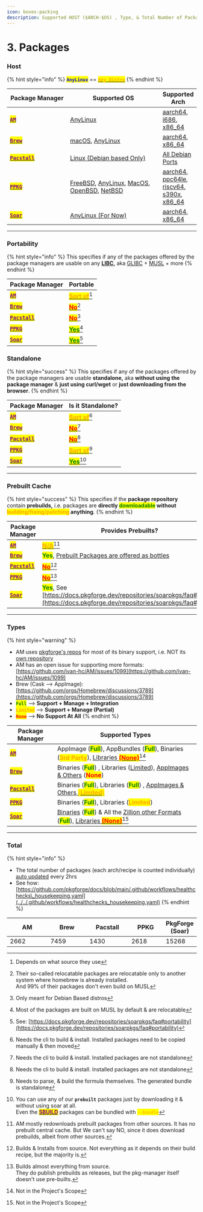 ```yaml
---
icon: boxes-packing
description: Supported HOST ($ARCH-$OS) , Type, & Total Number of Packages
---
```


# 3. Packages

### Host

{% hint style="info" %}
<mark style="color:blue;">**`AnyLinux`**</mark> == [<mark style="color:orange;">**`Any Distro`**</mark>](https://en.wikipedia.org/wiki/List_of_Linux_distributions)
{% endhint %}

<table><thead><tr><th width="183">Package Manager</th><th width="307">Supported OS</th><th>Supported Arch</th></tr></thead><tbody><tr><td><a href="https://github.com/ivan-hc/AM/tree/main/programs"><mark style="color:purple;"><strong><code>AM</code></strong></mark></a></td><td><a href="https://github.com/ivan-hc/AM#installation">AnyLinux</a></td><td><a href="https://github.com/ivan-hc/AM/blob/main/programs/aarch64-apps">aarch64</a>, <a href="https://github.com/ivan-hc/AM/blob/main/programs/i686-apps">i686</a>, <a href="https://github.com/ivan-hc/AM/blob/main/programs/x86_64-apps">x86_64</a></td></tr><tr><td><a href="https://brew.sh/"><mark style="color:purple;"><strong><code>Brew</code></strong></mark></a></td><td><a href="https://docs.brew.sh/Installation">macOS</a>, <a href="https://docs.brew.sh/Installation">AnyLinux</a></td><td><a href="https://docs.brew.sh/Installation">aarch64</a>, <a href="https://docs.brew.sh/Installation">x86_64</a></td></tr><tr><td><a href="https://github.com/pacstall"><mark style="color:purple;"><strong><code>Pacstall</code></strong></mark></a></td><td><a href="https://github.com/pacstall/pacstall#installing">Linux (Debian based Only)</a></td><td><a href="https://github.com/pacstall/pacstall#installing">All Debian Ports</a></td></tr><tr><td><a href="https://github.com/leleliu008/ppkg"><mark style="color:purple;"><strong><code>PPKG</code></strong></mark></a></td><td><a href="https://github.com/leleliu008/ppkg">FreeBSD</a>, <a href="https://github.com/leleliu008/ppkg">AnyLinux</a>, <a href="https://github.com/leleliu008/ppkg">MacOS</a>, <a href="https://github.com/leleliu008/ppkg">OpenBSD</a>, <a href="https://github.com/leleliu008/ppkg">NetBSD</a></td><td><a href="https://github.com/leleliu008/ppkg">aarch64</a>, <a href="https://github.com/leleliu008/ppkg">ppc64le</a>, <a href="https://github.com/leleliu008/ppkg">riscv64</a>, <a href="https://github.com/leleliu008/ppkg">s390x</a>, <a href="https://github.com/leleliu008/ppkg">x86_64</a></td></tr><tr><td><a href="https://github.com/pkgforge/soar"><mark style="color:purple;"><strong><code>Soar</code></strong></mark></a></td><td><a href="https://docs.pkgforge.dev/sbuild/specification/20.x_exec#os">AnyLinux (For Now)</a></td><td><a href="https://docs.pkgforge.dev/sbuild/specification/20.x_exec#arch">aarch64</a>, <a href="https://docs.pkgforge.dev/sbuild/specification/20.x_exec#arch">x86_64</a></td></tr></tbody></table>

***

### Portability

{% hint style="info" %}
This specifies if any of the packages offered by the package managers are usable on any [**LIBC**](https://en.wikipedia.org/wiki/C_standard_library#Implementations)**,** aka [GLIBC](https://www.gnu.org/software/libc/) + [MUSL](https://musl.libc.org/) + more
{% endhint %}

| Package Manager                                                                                 | Portable                                                                 |
| ----------------------------------------------------------------------------------------------- | ------------------------------------------------------------------------ |
| [<mark style="color:purple;">**`AM`**</mark>](https://github.com/ivan-hc/AM/tree/main/programs) | [<mark style="color:orange;">**Sort of**</mark>](#user-content-fn-1)[^1] |
| [<mark style="color:purple;">**`Brew`**</mark>](https://brew.sh/)                               | [<mark style="color:red;">**No**</mark>](#user-content-fn-2)[^2]         |
| [<mark style="color:purple;">**`Pacstall`**</mark>](https://github.com/pacstall)                | [<mark style="color:red;">**No**</mark>](#user-content-fn-3)[^3]         |
| [<mark style="color:purple;">**`PPKG`**</mark>](https://github.com/leleliu008/ppkg)             | [<mark style="color:green;">**Yes**</mark>](#user-content-fn-4)[^4]      |
| [<mark style="color:purple;">**`Soar`**</mark>](https://github.com/pkgforge/soar)               | [<mark style="color:green;">**Yes**</mark>](#user-content-fn-5)[^5]      |

### Standalone

{% hint style="success" %}
This specifies if any of the packages offered by the package managers are usable **standalone,** aka **without using the package manager** & **just using curl/wget** or **just downloading from the browser**.
{% endhint %}

| Package Manager                                                                                 | Is it Standalone?                                                        |
| ----------------------------------------------------------------------------------------------- | ------------------------------------------------------------------------ |
| [<mark style="color:purple;">**`AM`**</mark>](https://github.com/ivan-hc/AM/tree/main/programs) | [<mark style="color:orange;">**Sort of**</mark>](#user-content-fn-6)[^6] |
| [<mark style="color:purple;">**`Brew`**</mark>](https://brew.sh/)                               | [<mark style="color:red;">**No**</mark>](#user-content-fn-7)[^7]         |
| [<mark style="color:purple;">**`Pacstall`**</mark>](https://github.com/pacstall)                | [<mark style="color:red;">**No**</mark>](#user-content-fn-7)[^7]         |
| [<mark style="color:purple;">**`PPKG`**</mark>](https://github.com/leleliu008/ppkg)             | [<mark style="color:orange;">**Sort of**</mark>](#user-content-fn-8)[^8] |
| [<mark style="color:purple;">**`Soar`**</mark>](https://github.com/pkgforge/soar)               | [<mark style="color:green;">**Yes**</mark>](#user-content-fn-9)[^9]      |

***

### Prebuilt Cache

{% hint style="success" %}
This specifies if the **package repository** contain **prebuilds,** i.e. packages are **directly&#x20;**<mark style="color:green;">**downloadable**</mark>**&#x20;without&#x20;**<mark style="color:orange;">**building/fixing/patching**</mark>**&#x20;anything**.
{% endhint %}

| Package Manager                                                                                 | Provides Prebuilts?                                                                                                                                                   |
| ----------------------------------------------------------------------------------------------- | --------------------------------------------------------------------------------------------------------------------------------------------------------------------- |
| [<mark style="color:purple;">**`AM`**</mark>](https://github.com/ivan-hc/AM/tree/main/programs) | [<mark style="color:orange;">**N/A**</mark>](#user-content-fn-10)[^10]                                                                                                |
| [<mark style="color:purple;">**`Brew`**</mark>](https://brew.sh/)                               | <mark style="color:green;">**Yes**</mark>, [Prebuilt Packages are offered as bottles](https://docs.brew.sh/FAQ#why-do-you-compile-everything)                         |
| [<mark style="color:purple;">**`Pacstall`**</mark>](https://github.com/pacstall)                | [<mark style="color:red;">**No**</mark>](#user-content-fn-11)[^11]                                                                                                    |
| [<mark style="color:purple;">**`PPKG`**</mark>](https://github.com/leleliu008/ppkg)             | [<mark style="color:red;">**No**</mark>](#user-content-fn-12)[^12]                                                                                                    |
| [<mark style="color:purple;">**`Soar`**</mark>](https://github.com/pkgforge/soar)               | <mark style="color:green;">**Yes**</mark>, See [https://docs.pkgforge.dev/repositories/soarpkgs/faq#cache](https://docs.pkgforge.dev/repositories/soarpkgs/faq#cache) |

***

### Types

{% hint style="warning" %}
* AM uses [pkgforge's repos](https://github.com/ivan-hc/AM/blob/31b14299c7e255b852fbfc5aa7174a90b12a5b66/README.md?plain=1#L226) for most of its binary support, i.e. NOT its [own repository](https://github.com/ivan-hc/AM/tree/main/programs)
* AM has an open issue for supporting more formats: [https://github.com/ivan-hc/AM/issues/1099](https://github.com/ivan-hc/AM/issues/1099)
* Brew (Cask --> AppImage): [https://github.com/orgs/Homebrew/discussions/3789](https://github.com/orgs/Homebrew/discussions/3789)
* <mark style="color:green;">**`Full`**</mark> --> **Support + Manage + Integration**
* <mark style="color:orange;">**`Limited`**</mark> --> **Support + Manage (Partial)**
* <mark style="color:red;">**`None`**</mark> --> **No Support At All**
{% endhint %}

| Package Manager                                                                                 | Supported Types                                                                                                                                                                                                                                                                                                                                                                          |
| ----------------------------------------------------------------------------------------------- | ---------------------------------------------------------------------------------------------------------------------------------------------------------------------------------------------------------------------------------------------------------------------------------------------------------------------------------------------------------------------------------------- |
| [<mark style="color:purple;">**`AM`**</mark>](https://github.com/ivan-hc/AM/tree/main/programs) | AppImage (<mark style="color:green;">**Full**</mark>), AppBundles (<mark style="color:green;">**Full**</mark>), Binaries (<mark style="color:orange;">**3rd Party**</mark>), [Libraries <mark style="color:red;">**(None)**</mark>](#user-content-fn-13)[^13]                                                                                                                            |
| [<mark style="color:purple;">**`Brew`**</mark>](https://brew.sh/)                               | Binaries (<mark style="color:green;">**Full**</mark>) , Libraries ([Limited](https://github.com/orgs/Homebrew/discussions/4647)), [AppImages & Others](../../formats/packages/) (<mark style="color:red;">**None**</mark>)                                                                                                                                                               |
| [<mark style="color:purple;">**`Pacstall`**</mark>](https://github.com/pacstall)                | Binaries (<mark style="color:green;">**Full**</mark>), Libraries (<mark style="color:green;">**Full**</mark>) , [AppImages & Others <mark style="color:orange;">(</mark><mark style="color:orange;">**Limited**</mark><mark style="color:orange;">)</mark>](https://github.com/pacstall/pacstall/wiki/FAQ#well-what-about-universal-packaging-methods-like-appimages-snaps-and-flatpaks) |
| [<mark style="color:purple;">**`PPKG`**</mark>](https://github.com/leleliu008/ppkg)             | Binaries (<mark style="color:green;">**Full**</mark>), Libraries (<mark style="color:orange;">**Limited**</mark>)                                                                                                                                                                                                                                                                        |
| [<mark style="color:purple;">**`Soar`**</mark>](https://github.com/pkgforge/soar)               | [Binaries](../../formats/binaries/) (<mark style="color:green;">**Full**</mark>) & All the [Zillion other Formats](../../formats/packages/) (<mark style="color:green;">**Full**</mark>), [Libraries <mark style="color:red;">**(None)**</mark>](#user-content-fn-13)[^13]                                                                                                               |

***

### Total

{% hint style="info" %}
* The total number of packages (each arch/recipe is counted individually) [auto updated](../../.github/workflows/healthchecks_housekeeping.yaml) every 2hrs
* See how: [https://github.com/pkgforge/docs/blob/main/.github/workflows/healthchecks\_housekeeping.yaml](../../.github/workflows/healthchecks_housekeeping.yaml)
{% endhint %}

<table data-full-width="false"><thead><tr><th width="97">AM</th><th width="93">Brew</th><th width="99">Pacstall</th><th width="79">PPKG</th><th>PkgForge (Soar)</th></tr></thead><tbody><tr><td>2662</td><td>7459</td><td>1430</td><td>2618</td><td>15268</td></tr></tbody></table>

[^1]: Depends on what source they use

[^2]: Their so-called relocatable packages are relocatable only to another system where homebrew is already installed.\
    And 99% of their packages don't even build on MUSL

[^3]: Only meant for Debian Based distros

[^4]: Most of the packages are built on MUSL by default & are relocatable

[^5]: See: [https://docs.pkgforge.dev/repositories/soarpkgs/faq#portability](https://docs.pkgforge.dev/repositories/soarpkgs/faq#portability)

[^6]: Needs the cli to build & install. Installed packages need to be copied manually & then moved

[^7]: Needs the cli to build & install. Installed packages are not standalone

[^8]: Needs to parse, & build the formula themselves. The generated bundle is standalone

[^9]: You can use any of our **`prebuilt`** packages just by downloading it & without using soar at all.\
    Even the [<mark style="color:purple;">**SBUILD**</mark>](https://github.com/pkgforge/soarpkgs) packages can be bundled with <mark style="color:orange;">`--bundle`</mark>

[^10]: AM mostly redownloads prebuilt packages from other sources. It has no prebuilt central cache. But We can't say NO, since it does download prebuilds, albeit from other sources.

[^11]: Builds & Installs from source. Not everything as it depends on their build recipe, but the majority is.

[^12]: Builds almost everything from source.\
    They do publish prebuilds as releases, but the pkg-manager itself doesn't use pre-builts.

[^13]: Not in the Project's Scope
